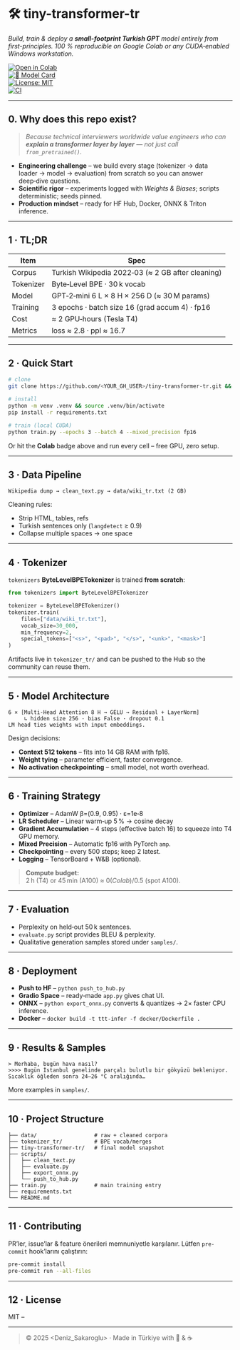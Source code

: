 # 🛠️ tiny-transformer-tr
*Build, train & deploy a **small-footprint Turkish GPT** model entirely from first-principles. 100 % reproducible on Google Colab or any CUDA‑enabled Windows workstation.*

[![Open in Colab](https://colab.research.google.com/assets/colab-badge.svg)](https://colab.research.google.com/github/<YOUR_GH_USER>/tiny-transformer-tr/blob/main/notebook.ipynb)  
[![🤗 Model Card](https://img.shields.io/badge/HF%20Model-tiny--transformer--tr-orange?logo=huggingface)](https://huggingface.co/<YOUR_HF_USER>/tiny-transformer-tr)  
[![License: MIT](https://img.shields.io/badge/License-MIT-green.svg)](LICENSE)  
[![CI](https://github.com/<YOUR_GH_USER>/tiny-transformer-tr/actions/workflows/ci.yml/badge.svg)](https://github.com/<YOUR_GH_USER>/tiny-transformer-tr/actions)

---

## 0. Why does this repo exist?
> *Because technical interviewers worldwide value engineers who can **explain a transformer layer by layer** — not just call `from_pretrained()`.*

* **Engineering challenge** – we build every stage (tokenizer → data loader → model → evaluation) from scratch so you can answer deep‑dive questions.  
* **Scientific rigor** – experiments logged with *Weights & Biases*; scripts deterministic; seeds pinned.  
* **Production mindset** – ready for HF Hub, Docker, ONNX & Triton inference.  

---

## 1 · TL;DR
| Item | Spec |
|------|------|
| Corpus | Turkish Wikipedia 2022‑03 (≈ 2 GB after cleaning) |
| Tokenizer | Byte‑Level BPE · 30 k vocab |
| Model | GPT‑2‑mini 6 L × 8 H × 256 D (≈ 30 M params) |
| Training | 3 epochs · batch size 16 (grad accum 4) · fp16 |
| Cost | ≈ 2 GPU‑hours (Tesla T4) |
| Metrics | loss ≈ 2.8 · ppl ≈ 16.7 |

---

## 2 · Quick Start
```bash
# clone
git clone https://github.com/<YOUR_GH_USER>/tiny-transformer-tr.git && cd tiny-transformer-tr

# install
python -m venv .venv && source .venv/bin/activate
pip install -r requirements.txt

# train (local CUDA)
python train.py --epochs 3 --batch 4 --mixed_precision fp16
```
Or hit the **Colab** badge above and run every cell – free GPU, zero setup.

---

## 3 · Data Pipeline
```
Wikipedia dump → clean_text.py → data/wiki_tr.txt (2 GB)
```
Cleaning rules:
* Strip HTML, tables, refs  
* Turkish sentences only (`langdetect` ≥ 0.9)  
* Collapse multiple spaces → one space  

---

## 4 · Tokenizer
`tokenizers` **ByteLevelBPETokenizer** is trained **from scratch**:
```python
from tokenizers import ByteLevelBPETokenizer

tokenizer = ByteLevelBPETokenizer()
tokenizer.train(
    files=["data/wiki_tr.txt"],
    vocab_size=30_000,
    min_frequency=2,
    special_tokens=["<s>", "<pad>", "</s>", "<unk>", "<mask>"]
)
```
Artifacts live in `tokenizer_tr/` and can be pushed to the Hub so the community can reuse them.

---

## 5 · Model Architecture
```
6 × [Multi‑Head Attention 8 H → GELU → Residual + LayerNorm]
     ↳ hidden size 256 · bias False · dropout 0.1
LM head ties weights with input embeddings.
```
Design decisions:
* **Context 512 tokens** – fits into 14 GB RAM with fp16.  
* **Weight tying** – parameter efficient, faster convergence.  
* **No activation checkpointing** – small model, not worth overhead.  

---

## 6 · Training Strategy
* **Optimizer** – AdamW β=(0.9, 0.95) · ε=1e‑8  
* **LR Scheduler** – Linear warm‑up 5 % → cosine decay  
* **Gradient Accumulation** – 4 steps (effective batch 16) to squeeze into T4 GPU memory.  
* **Mixed Precision** – Automatic fp16 with PyTorch `amp`.  
* **Checkpointing** – every 500 steps; keep 2 latest.  
* **Logging** – TensorBoard + W&B (optional).  

> **Compute budget:** 2 h (T4) or 45 min (A100) ≈ $0 (Colab) / $0.5 (spot A100).

---

## 7 · Evaluation
* Perplexity on held‑out 50 k sentences.  
* `evaluate.py` script provides BLEU & perplexity.  
* Qualitative generation samples stored under `samples/`.  

---

## 8 · Deployment
* **Push to HF** – `python push_to_hub.py`  
* **Gradio Space** – ready‑made `app.py` gives chat UI.  
* **ONNX** – `python export_onnx.py` converts & quantizes → 2× faster CPU inference.  
* **Docker** – `docker build -t ttt-infer -f docker/Dockerfile .`  

---

## 9 · Results & Samples
```text
> Merhaba, bugün hava nasıl?
>>>> Bugün İstanbul genelinde parçalı bulutlu bir gökyüzü bekleniyor. Sıcaklık öğleden sonra 24–26 °C aralığında…
```
More examples in `samples/`.

---

## 10 · Project Structure
```text
├── data/                  # raw + cleaned corpora
├── tokenizer_tr/          # BPE vocab/merges
├── tiny-transformer-tr/   # final model snapshot
├── scripts/
│   ├── clean_text.py
│   ├── evaluate.py
│   ├── export_onnx.py
│   └── push_to_hub.py
├── train.py               # main training entry
├── requirements.txt
└── README.md
```

---

## 11 · Contributing
PR’ler, issue’lar & feature önerileri memnuniyetle karşılanır. Lütfen `pre-commit` hook’larını çalıştırın:
```bash
pre-commit install
pre-commit run --all-files
```

---

## 12 · License
MIT – 

---

> © 2025 <Deniz_Sakaroglu> · Made in Türkiye with 🧠 & ☕

